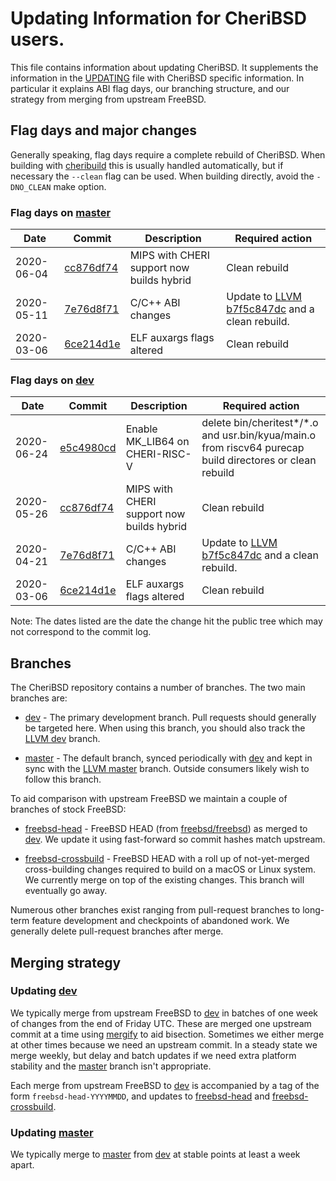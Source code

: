 # Updating Information for CheriBSD users.

This file contains information about updating CheriBSD.  It supplements
the information in the [UPDATING] file with CheriBSD specific
information.  In particular it explains ABI flag days, our branching structure,
and our strategy from merging from upstream FreeBSD.

## Flag days and major changes

Generally speaking, flag days require a complete rebuild of CheriBSD.
When building with [cheribuild] this is usually handled automatically,
but if necessary the `--clean` flag can be used.  When building
directly, avoid the `-DNO_CLEAN` make option.

### Flag days on [master]

| Date       | Commit      | Description | Required action |
| ---------- | ----------- | --- | --- |
| 2020-06-04 | [cc876df74] | MIPS with CHERI support now builds hybrid | Clean rebuild |
| 2020-05-11 | [7e76d8f71] | C/C++ ABI changes | Update to [LLVM b7f5c847dc] and a clean rebuild.|
| 2020-03-06 | [6ce214d1e] | ELF auxargs flags altered | Clean rebuild |

### Flag days on [dev]

| Date       | Commit      | Description | Required action |
| ---------- | ----------- | --- | --- |
| 2020-06-24 | [e5c4980cd] | Enable MK_LIB64 on CHERI-RISC-V | delete bin/cheritest*/*.o and usr.bin/kyua/main.o from riscv64 purecap build directores or clean rebuild |
| 2020-05-26 | [cc876df74] | MIPS with CHERI support now builds hybrid | Clean rebuild |
| 2020-04-21 | [7e76d8f71] | C/C++ ABI changes | Update to [LLVM b7f5c847dc] and a clean rebuild.|
| 2020-03-06 | [6ce214d1e] | ELF auxargs flags altered | Clean rebuild |

Note: The dates listed are the date the change hit the public tree which
may not correspond to the commit log.

## Branches

The CheriBSD repository contains a number of branches.  The two main branches
are:

* [dev] - The primary development branch.  Pull requests should generally be
  targeted here.  When using this branch, you should also track the [LLVM dev]
  branch.

* [master] - The default branch, synced periodically with [dev] and kept in
  sync with the [LLVM master] branch.  Outside consumers likely wish to follow
  this branch.

To aid comparison with upstream FreeBSD we maintain a couple of branches of stock
FreeBSD:

* [freebsd-head] - FreeBSD HEAD (from [freebsd/freebsd]) as merged to
  [dev].  We update it using fast-forward so commit hashes match upstream.

* [freebsd-crossbuild] - FreeBSD HEAD with a roll up of not-yet-merged
  cross-building changes required to build on a macOS or Linux system.
  We currently merge on top of the existing changes.  This branch
  will eventually go away.

Numerous other branches exist ranging from pull-request branches to long-term
feature development and checkpoints of abandoned work.  We generally delete
pull-request branches after merge.

## Merging strategy

### Updating [dev]

We typically merge from upstream FreeBSD to [dev] in batches of one week
of changes from the end of Friday UTC.  These are merged one upstream
commit at a time using [mergify] to aid bisection.  Sometimes we either
merge at other times because we need an upstream commit.  In a steady
state we merge weekly, but delay and batch updates if we need extra
platform stability and the [master] branch isn't appropriate.

Each merge from upstream FreeBSD to [dev] is accompanied by a tag of the form
`freebsd-head-YYYYMMDD`, and updates to [freebsd-head] and
[freebsd-crossbuild].

### Updating [master]

We typically merge to [master] from [dev] at stable points at least a week
apart.

[cheribuild]: https://github.com/CTSRD-CHERI/cheribuild
[dev]: https://github.com/CTSRD-CHERI/cheribsd/tree/dev
[freebsd-head]: https://github.com/CTSRD-CHERI/cheribsd/tree/freebsd-head
[freebsd-crossbuild]: https://github.com/CTSRD-CHERI/cheribsd/tree/freebsd-crossbuild
[freebsd/freebsd]: https://github.com/freebsd/freebsd
[LLVM dev]: https://github.com/CTSRD-CHERI/llvm-project/tree/dev
[LLVM master]: https://github.com/CTSRD-CHERI/llvm-project/tree/master
[master]: https://github.com/CTSRD-CHERI/cheribsd/tree/master
[mergify]: https://github.com/brooksdavis/mergify
[UPDATING]: UPDATING

[e5c4980cd]: https://github.com/CTSRD-CHERI/cheribsd/e5c4980cd
[cc876df74]: https://github.com/CTSRD-CHERI/cheribsd/cc876df74
[6ce214d1e]: https://github.com/CTSRD-CHERI/cheribsd/6ce214d1e
[7e76d8f71]: https://github.com/CTSRD-CHERI/cheribsd/7e76d8f71
[LLVM b7f5c847dc]: https://github.com/CTSRD-CHERI/llvm-project/commit/b7f5c847dc
